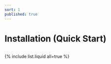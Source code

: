 ```yaml
---
sort: 1
published: true
---
```

# Installation (Quick Start)

```note

```
{% include list.liquid all=true %}
